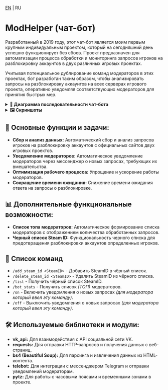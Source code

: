 [EN](README.md) | RU

# ModHelper (чат-бот)

Разработанный в 2019 году, этот чат-бот является моим первым крупным индивидуальным проектом, который на сегодняшний день успешно функционирует без сбоев. Проект предназначен для автоматизации процесса обработки и мониторинга запросов игроков на разблокировку аккаунтов в двух различных игровых проектах.

Учитывая потенциальное дублирование команд модераторов в этих проектах, бот разработан таким образом, чтобы анализировать запросы на разблокировку аккаунтов на всех серверах игрового проекта, оперативно уведомляя соответствующих модераторов для принятия быстрых мер.

<details>
<summary><b>📄 Диаграмма последовательности чат-бота</b></summary>
  
```mermaid
sequenceDiagram
    ModHelper->>+Website: Получение запросов от игроков
    Website-->>-ModHelper: Отправка списка запросов
    ModHelper->>+Script: Проверка списка на наличие новых запросов
    Script->>+DB_Temp_requests: Сохранение запроса
    DB_Temp_requests-->>-Script: Запрос записан
    Script-->>-ModHelper: Найдены новые запросы
    ModHelper->>+Chat: Отправка уведомления в чат модераторов
    Chat-->>-ModHelper: Уведомление отправлено
    ModHelper->>+Website: Проверка запросов на рассмотрение
    Website-->>-ModHelper: Запрос рассмотрен модератором
    ModHelper->>+Script: Записать модератора рассмотревшего запрос
    Script->>+DB_Moderators: Сохранение модератора
    DB_Moderators-->>-Script: Модератор записан
    Script-->>-ModHelper: Модератор и количество обработанных запросов записан в DB 
    ModHelper->>+Script: Удалить рассмотренный запрос из списка
    Script->>+DB_Temp_requests: Удаление записи
    DB_Temp_requests-->>-Script: Запись удалена
    Script-->>-ModHelper: Запрос удален из списка
    ModHelper->>+Chat: Отправка уведомления в чат модераторов
    Chat-->>-ModHelper: Уведомление отправлено
```

</details>

<details>
  
<summary><b>🖼️ Скриншоты</b></summary>

<p align="center">
  <img src="/src/screenshots/new_request.png">
</p>

<p align="center"> 
  <b>Изображение 1</b> - Уведомление в чате модераторов о получении нового запроса с сайта игрового проекта
</p>

<p align="center">
  <img src="/src/screenshots/reviewed_request.png">
</p>

<p align="center"> 
  <b>Изображение 2</b> - Уведомление в чате модераторов о рассмотрении запроса
</p>

<p align="center">
  <img src="/src/screenshots/website_request.png">
</p>

<p align="center"> 
  <b>Изображение 3</b> - Скриншот данных с сайта игрового проекта
</p>

<p align="center">
  <img src="/src/screenshots/bot_stats.png">
</p>

<p align="center"> 
  <b>Изображение 4</b> - Скриншот команды "/bot_stats" которая отображает список модераторов отсортированных по убыванию
</p>

</details>

## 🎯 Основные функции и задачи:
- **Сбор и анализ данных:** Автоматический сбор и анализ запросов игроков на разблокировку аккаунтов с официальных сайтов двух игровых проектов.
- **Уведомление модераторов:** Автоматическое уведомление модераторов через мессенджер о новых запросах, требующих их вмешательства.
- **Оптимизация рабочего процесса:** Упрощение и ускорение работы модераторов.
- **Сокращение времени ожидания:** Снижение времени ожидания ответа на запросы о разблокировке.

## 📊 Дополнительные функциональные возможности:
- **Список топа модераторов:** Автоматическое формирование списка модераторов с отображением количества обработанных запросов.
- **Черный список Steam ID:** Функциональность черного списка для предотвращения разблокировки аккаунтов определенных игроков.

## 📜 Список команд
- `/add_steam_id <SteamID>` - Добавить SteamID в чёрный список.
- `/delete_steam_id <SteamID>` - Удалить SteamID из чёрного списка.
- `/list` - Получить чёрный список SteamID.
- `/bot_stats` - Получить список *(ТОП)* модераторов.
- `/on` - Включить уведомления о новых запросах *(для модератора который ввел эту команду)*.
- `/off` - Выключить уведомления о новых запросах *(для модератора который ввел эту команду)*.

## 🛠️ Используемые библиотеки и модули:
- **vk_api:** Для взаимодействия с API социальной сети VK.
- **requests:** Для отправки HTTP-запросов и получения данных с веб-страниц.
- **bs4 (Beautiful Soup):** Для парсинга и извлечения данных из HTML-контента.
- **telebot:** Для интеграции с мессенджером Telegram и отправки уведомлений модераторам.
- **pytz:** Для работы с часовыми поясами и временными зонами в проекте.
